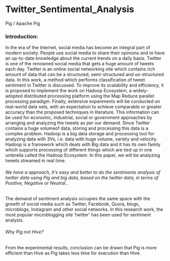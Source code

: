 # Twitter_Sentimental_Analysis
Pig / Apache Pig
### Introduction: 
In the era of the Internet, social media has become an integral part of modern society. 
People use social media to share their opinions and to have an up-to-date knowledge about the current trends on a daily basis. 
Twitter is one of the renowned social media that gets a huge amount of tweets each day. Twitter is an online social networking site which contains rich amount of data that can be a structured, 
semi-structured and un-structured data. In this work, a method which performs classification of tweet sentiment in Twitter is discussed. To improve its scalability and efficiency, it is proposed to implement the work on Hadoop Ecosystem, a widely-adopted distributed processing platform using the Map Reduce parallel processing paradigm. 
Finally, extensive experiments will be conducted on real-world data sets, with an expectation to achieve comparable or greater accuracy than the proposed techniques in literature.
This information can be used for economic, industrial, social or government approaches by arranging and analyzing the tweets as per our demand. 
Since Twitter contains a huge volumeof data, storing and processing this data is a complex problem. 
Hadoop is a big data storage and processing tool for analyzing data with 3Vs, i.e. data with huge volume, variety and velocity. 
Hadoop is a framework which deals with Big data and it has its own family which supports processing of different things which are tied up in one umbrella called the Hadoop Ecosystem. In this paper, we will be analyzing tweets streamed in real time.

###### We have a approach, it's easy and better to do the sentiments analysis of twitter data using Pig and big data, based on the twitter data, in terms of Positive, Negative or Neutral..
The demand of sentiment analysis occupies the same space with the growth of social media such as Twitter, Facebook, Quora, blogs, microblogs, Instagram and other social networks. 
In this research work, the most popular microblogging site ‘twitter’ has been used for sentiment analysis. 
###### Why Pig not Hive?
From the experimental results, conclusion can be drawn that Pig is more efficient than Hive as Pig takes less time for execution than Hive.
